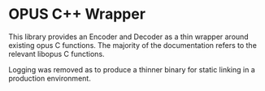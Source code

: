 # OPUS C++ Wrapper

This library provides an Encoder and Decoder as a thin wrapper around existing
opus C functions. The majority of the documentation refers to the relevant
libopus C functions.

Logging was removed as to produce a thinner binary for static linking in a production environment.
